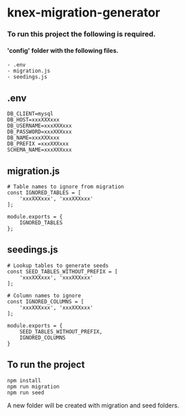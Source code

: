 # knex-migration-generator

### To run this project the following is required.
#### 'config' folder with the following files. 
 ```
 - .env
 - migration.js
 - seedings.js
 ``` 

.env 
----
```
DB_CLIENT=mysql
DB_HOST=xxxXXXxxx
DB_USERNAME=xxxXXXxxx
DB_PASSWORD=xxxXXXxxx
DB_NAME=xxxXXXxxx
DB_PREFIX =xxxXXXxxx
SCHEMA_NAME=xxxXXXxxx
```

migration.js
---
```
# Table names to ignore from migration
const IGNORED_TABLES = [
    'xxxXXXxxx', 'xxxXXXxxx'
];

module.exports = {
    IGNORED_TABLES
};

```

seedings.js
---
```
# Lookup tables to generate seeds
const SEED_TABLES_WITHOUT_PREFIX = [
    'xxxXXXxxx', 'xxxXXXxxx'
];

# Column names to ignore
const IGNORED_COLUMNS = [
    'xxxXXXxxx', 'xxxXXXxxx'
];

module.exports = {
    SEED_TABLES_WITHOUT_PREFIX,
    IGNORED_COLUMNS
}
```

## To run the project
```shell
npm install
npm run migration
npm run seed
```

A new folder will be created with migration and seed folders.